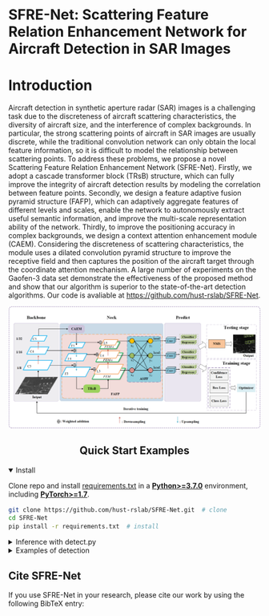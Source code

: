 # SFRE-Net: Scattering Feature Relation Enhancement Network for Aircraft Detection in SAR Images

# Introduction
Aircraft detection in synthetic aperture radar (SAR) images is a challenging task due to the discreteness of aircraft scattering characteristics, the diversity of aircraft size, and the interference of complex backgrounds. In particular, the strong scattering points of aircraft in SAR images are usually discrete, while the traditional convolution network can only obtain the local feature information, so it is difficult to model the relationship between scattering points. To address these problems, we propose a novel Scattering Feature Relation Enhancement Network (SFRE-Net). Firstly, we adopt a cascade transformer block (TRsB) structure, which can fully improve the integrity of aircraft detection results by modeling the correlation between feature points. Secondly, we design a feature adaptive fusion pyramid structure (FAFP), which can adaptively aggregate features of different levels and scales, enable the network to autonomously extract useful semantic information, and improve the multi-scale representation ability of the network. Thirdly, to improve the positioning accuracy in complex backgrounds, we design a context attention enhancement module (CAEM). Considering the discreteness of scattering characteristics, the module uses a dilated convolution pyramid structure to improve the receptive field and then captures the position of the aircraft target through the coordinate attention mechanism. A large number of experiments on the Gaofen-3 data set demonstrate the effectiveness of the proposed method and show that our algorithm is superior to the state-of-the-art detection algorithms. Our code is avaliable at https://github.com/hust-rslab/SFRE-Net.

<img src="data/net/SFRE-Net.png" width="1000" >

## <div align="center">Quick Start Examples</div>
<details open>
<summary>Install</summary>

Clone repo and install [requirements.txt](https://github.com/ultralytics/yolov5/blob/master/requirements.txt) in a
[**Python>=3.7.0**](https://www.python.org/) environment, including
[**PyTorch>=1.7**](https://pytorch.org/get-started/locally/).

```bash
git clone https://github.com/hust-rslab/SFRE-Net.git  # clone
cd SFRE-Net
pip install -r requirements.txt  # install
```
</details>

<details>
<summary>Inference with detect.py</summary>

`detect.py` runs inference and saving results to `runs/detect`.

```bash
    python detect.py \
    --weights weights/last.pt \
    --imgsz 640 \
    --device 0 \
    --source data/img/demo_img \
    --name SFRE-Net 
```
</details>

<details>
<summary>Examples of detection</summary>

<img src="data/img/demo_result/det_result.png" width="1000" >
</details>




## Cite SFRE-Net
If you use SFRE-Net in your research, please cite our work by using the following BibTeX entry:

```latex

```